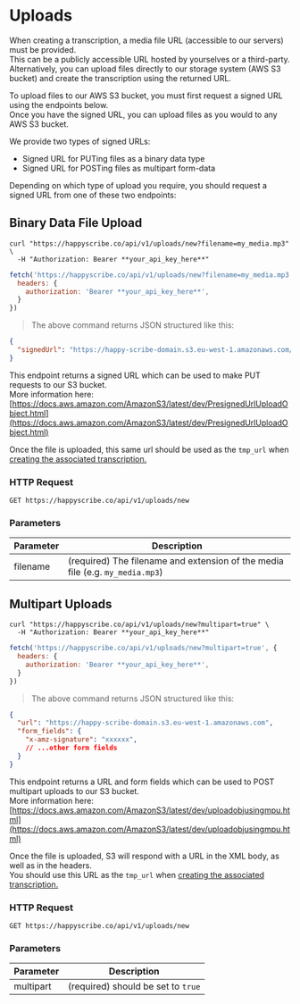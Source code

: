 # Uploads

When creating a transcription, a media file URL (accessible to our servers) must be provided.  
This can be a publicly accessible URL hosted by yourselves or a third-party.  
Alternatively, you can upload files directly to our storage system (AWS S3 bucket) and create the transcription using the returned URL.  

To upload files to our AWS S3 bucket, you must first request a signed URL using the endpoints below.  
Once you have the signed URL, you can upload files as you would to any AWS S3 bucket.  

We provide two types of signed URLs:

- Signed URL for PUTing files as a binary data type
- Signed URL for POSTing files as multipart form-data

Depending on which type of upload you require, you should request a signed URL from one of these two endpoints:

## Binary Data File Upload

```shell
curl "https://happyscribe.co/api/v1/uploads/new?filename=my_media.mp3" \
  -H "Authorization: Bearer **your_api_key_here**"

```

```javascript
fetch('https://happyscribe.co/api/v1/uploads/new?filename=my_media.mp3', {
  headers: {
    authorization: 'Bearer **your_api_key_here**',
  }
})
```

> The above command returns JSON structured like this:

```json
{
  "signedUrl": "https://happy-scribe-domain.s3.eu-west-1.amazonaws.com/xxxxxx?x-amx-signature=xxxxx..."
}
```

This endpoint returns a signed URL which can be used to make PUT requests to our S3 bucket.  
More information here: [https://docs.aws.amazon.com/AmazonS3/latest/dev/PresignedUrlUploadObject.html](https://docs.aws.amazon.com/AmazonS3/latest/dev/PresignedUrlUploadObject.html)  

Once the file is uploaded, this same url should be used as the `tmp_url` when [creating the associated transcription.](#create-a-new-transcription)

### HTTP Request

`GET https://happyscribe.co/api/v1/uploads/new`

### Parameters

Parameter | Description
--------- | -----------
filename | (required) The filename and extension of the media file (e.g. `my_media.mp3`)


## Multipart Uploads

```shell
curl "https://happyscribe.co/api/v1/uploads/new?multipart=true" \
  -H "Authorization: Bearer **your_api_key_here**"

```

```javascript
fetch('https://happyscribe.co/api/v1/uploads/new?multipart=true', {
  headers: {
    authorization: 'Bearer **your_api_key_here**',
  }
})
```

> The above command returns JSON structured like this:

```json
{
  "url": "https://happy-scribe-domain.s3.eu-west-1.amazonaws.com",
  "form_fields": {
    "x-amz-signature": "xxxxxx",
    // ...other form fields
  }
}
```

This endpoint returns a URL and form fields which can be used to POST multipart uploads to our S3 bucket.  
More information here: [https://docs.aws.amazon.com/AmazonS3/latest/dev/uploadobjusingmpu.html](https://docs.aws.amazon.com/AmazonS3/latest/dev/uploadobjusingmpu.html)

Once the file is uploaded, S3 will respond with a URL in the XML body, as well as in the headers.  
You should use this URL as the `tmp_url` when [creating the associated transcription.](#create-a-new-transcription)  

### HTTP Request

`GET https://happyscribe.co/api/v1/uploads/new`

### Parameters

Parameter | Description
--------- | -----------
multipart | (required) should be set to `true`

